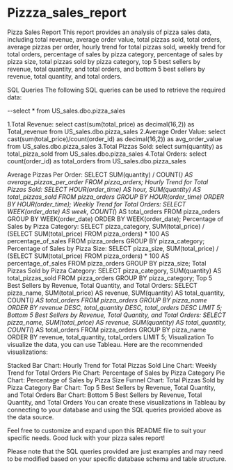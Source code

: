# Pizzza_sales_report

Pizza Sales Report
This report provides an analysis of pizza sales data, including total revenue, average order value, total pizzas sold, total orders, average pizzas per order, hourly trend for total pizzas sold, weekly trend for total orders, percentage of sales by pizza category, percentage of sales by pizza size, total pizzas sold by pizza category, top 5 best sellers by revenue, total quantity, and total orders, and bottom 5 best sellers by revenue, total quantity, and total orders.

SQL Queries
The following SQL queries can be used to retrieve the required data:

--select * from US_sales.dbo.pizza_sales

  1.Total Revenue:
      select cast(sum(total_price) as decimal(16,2)) as Total_revenue from US_sales.dbo.pizza_sales
  2.Average Order Value:
      select cast(sum(total_price)/count(order_id) as decimal(16,2)) as avg_order_value from US_sales.dbo.pizza_sales
  3.Total Pizzas Sold:
      select sum(quantity) as total_pizza_sold from US_sales.dbo.pizza_sales
  4.Total Orders:
      select count(order_id)  as total_orders from US_sales.dbo.pizza_sales

Average Pizzas Per Order:
SELECT SUM(quantity) / COUNT(*) AS average_pizzas_per_order
FROM pizza_orders;
Hourly Trend for Total Pizzas Sold:
SELECT HOUR(order_time) AS hour, SUM(quantity) AS total_pizzas_sold
FROM pizza_orders
GROUP BY HOUR(order_time)
ORDER BY HOUR(order_time);
Weekly Trend for Total Orders:
SELECT WEEK(order_date) AS week, COUNT(*) AS total_orders
FROM pizza_orders
GROUP BY WEEK(order_date)
ORDER BY WEEK(order_date);
Percentage of Sales by Pizza Category:
SELECT pizza_category, SUM(total_price) / (SELECT SUM(total_price) FROM pizza_orders) * 100 AS percentage_of_sales
FROM pizza_orders
GROUP BY pizza_category;
Percentage of Sales by Pizza Size:
SELECT pizza_size, SUM(total_price) / (SELECT SUM(total_price) FROM pizza_orders) * 100 AS percentage_of_sales
FROM pizza_orders
GROUP BY pizza_size;
Total Pizzas Sold by Pizza Category:
SELECT pizza_category, SUM(quantity) AS total_pizzas_sold
FROM pizza_orders
GROUP BY pizza_category;
Top 5 Best Sellers by Revenue, Total Quantity, and Total Orders:
SELECT pizza_name, SUM(total_price) AS revenue, SUM(quantity) AS total_quantity, COUNT(*) AS total_orders
FROM pizza_orders
GROUP BY pizza_name
ORDER BY revenue DESC, total_quantity DESC, total_orders DESC
LIMIT 5;
Bottom 5 Best Sellers by Revenue, Total Quantity, and Total Orders:
SELECT pizza_name, SUM(total_price) AS revenue, SUM(quantity) AS total_quantity, COUNT(*) AS total_orders
FROM pizza_orders
GROUP BY pizza_name
ORDER BY revenue, total_quantity, total_orders
LIMIT 5;
Visualization
To visualize the data, you can use Tableau. Here are the recommended visualizations:

Stacked Bar Chart: Hourly Trend for Total Pizzas Sold
Line Chart: Weekly Trend for Total Orders
Pie Chart: Percentage of Sales by Pizza Category
Pie Chart: Percentage of Sales by Pizza Size
Funnel Chart: Total Pizzas Sold by Pizza Category
Bar Chart: Top 5 Best Sellers by Revenue, Total Quantity, and Total Orders
Bar Chart: Bottom 5 Best Sellers by Revenue, Total Quantity, and Total Orders
You can create these visualizations in Tableau by connecting to your database and using the SQL queries provided above as the data source.

Feel free to customize and expand upon this README file to suit your specific needs. Good luck with your pizza sales report!

Please note that the SQL queries provided are just examples and may need to be modified based on your specific database schema and table structure.
